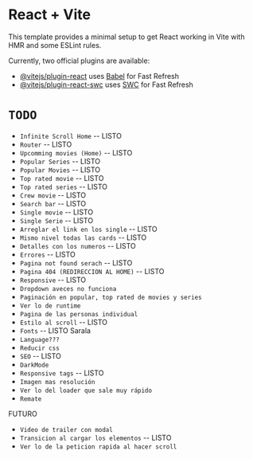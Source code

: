 # React + Vite

This template provides a minimal setup to get React working in Vite with HMR and some ESLint rules.

Currently, two official plugins are available:

- [@vitejs/plugin-react](https://github.com/vitejs/vite-plugin-react/blob/main/packages/plugin-react/README.md) uses [Babel](https://babeljs.io/) for Fast Refresh
- [@vitejs/plugin-react-swc](https://github.com/vitejs/vite-plugin-react-swc) uses [SWC](https://swc.rs/) for Fast Refresh

# `TODO`

- `Infinite Scroll Home` -- LISTO
- `Router` -- LISTO
- `Upcomming movies (Home)` -- LISTO
- `Popular Series` -- LISTO
- `Popular Movies` -- LISTO
- `Top rated movie` -- LISTO
- `Top rated series` -- LISTO
- `Crew movie` -- LISTO
- `Search bar` -- LISTO
- `Single movie` -- LISTO
- `Single Serie` -- LISTO
- `Arreglar el link en los single` -- LISTO
- `Mismo nivel todas las cards` -- LISTO
- `Detalles con los numeros` -- LISTO
- `Errores` -- LISTO
- `Pagina not found serach` -- LISTO
- `Pagina 404 (REDIRECCION AL HOME)` -- LISTO
- `Responsive` -- LISTO
- `Dropdown aveces no funciona`
- `Paginación en popular, top rated de movies y series`
- `Ver lo de runtime`
- `Pagina de las personas individual`
- `Estilo al scroll` -- LISTO
- `Fonts` -- LISTO Sarala
- `Language???`
- `Reducir css`
- `SEO` -- LISTO
- `DarkMode`
- `Responsive tags` -- LISTO
- `Imagen mas resolución`
- `Ver lo del loader que sale muy rápido`
- `Remate`

FUTURO

- `Video de trailer con modal`
- `Transicion al cargar los elementos` -- LISTO
- `Ver lo de la peticion rapida al hacer scroll`
